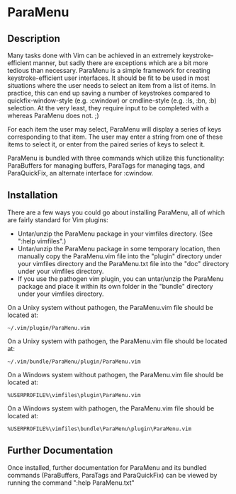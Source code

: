 ParaMenu
========

Description
-----------

Many tasks done with Vim can be achieved in an extremely keystroke-efficient
manner, but sadly there are exceptions which are a bit more tedious than
necessary.  ParaMenu is a simple framework for creating keystroke-efficient
user interfaces.  It should be fit to be used in most situations where the user
needs to select an item from a list of items.  In practice, this can end up
saving a number of keystrokes compared to quickfix-window-style (e.g. :cwindow)
or cmdline-style (e.g. :ls, :bn, :b) selection.  At the very least, they
require input to be completed with a <cr> whereas ParaMenu does not. ;)

For each item the user may select, ParaMenu will display a series of keys
corresponding to that item.  The user may enter a string from one of these
items to select it, or enter from the paired series of keys to select it.

ParaMenu is bundled with three commands which utilize this functionality:
ParaBuffers for managing buffers, ParaTags for managing tags, and ParaQuickFix,
an alternate interface for :cwindow.

Installation
------------

There are a few ways you could go about installing ParaMenu, all of which are
fairly standard for Vim plugins:

* Untar/unzip the ParaMenu package in your vimfiles
  directory.  (See ":help vimfiles".)
* Untar/unzip the ParaMenu package in some temporary location, then manually
  copy the ParaMenu.vim file into the "plugin" directory under your vimfiles
  directory and the ParaMenu.txt file into the "doc" directory under your
  vimfiles directory.
* If you use the pathogen vim plugin, you can untar/unzip the ParaMenu package
  and place it within its own folder in the "bundle" directory under your
  vimfiles directory.

On a Unixy system without pathogen, the ParaMenu.vim file should be located at:

	~/.vim/plugin/ParaMenu.vim

On a Unixy system with pathogen, the ParaMenu.vim file should be located at:

	~/.vim/bundle/ParaMenu/plugin/ParaMenu.vim

On a Windows system without pathogen, the ParaMenu.vim file should be located at:

	%USERPROFILE%\vimfiles\plugin\ParaMenu.vim

On a Windows system with pathogen, the ParaMenu.vim file should be located at:

	%USERPROFILE%\vimfiles\bundle\ParaMenu\plugin\ParaMenu.vim

Further Documentation
---------------------

Once installed, further documentation for ParaMenu and its bundled commands
(ParaBuffers, ParaTags and ParaQuickFix) can be viewed by running the command
":help ParaMenu.txt"
